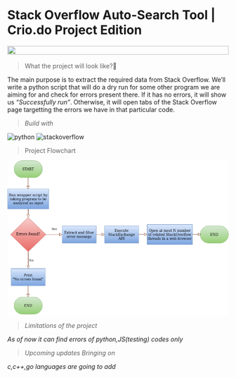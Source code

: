 # Stack Overflow Auto-Search Tool | Crio.do Project Edition
<p align="center">
<img alt="" class="cf ip iq" src="https://miro.medium.com/max/1400/1*MjUrUSPkVWJiM5i-kdZiNg.png" width="100%" height="25%">
</p>

<blockquote>
<p >What the project will look like?🤔</p>
</blockquote>

<p >The main purpose is to extract the required data from Stack Overflow. We’ll write a python script that will do a dry run for some other program we are aiming for and check for errors present there. If it has no errors, it will show us <em class="jr">“Successfully run”</em>. Otherwise, it will open tabs of the Stack Overflow page targetting the errors we have in that particular code.</p>

<blockquote>
<i>Build with</i>
</blockquote>
<img alt='python' src='https://img.shields.io/badge/python-100000?style=for-the-badge&logo=python&logoColor=white&labelColor=black&color=black'/>
<img alt='stackoverflow' src='https://img.shields.io/badge/Stackoverflow_API-100000?style=for-the-badge&logo=stackoverflow&logoColor=white&labelColor=black&color=black'/>

<blockquote>
<p>Project Flowchart</p>
</blockquote>
<div style="background-color: white" align="center">
<img alt="image alt text" src="flowchart.png" style="max-width:100%;">
</div>

<blockquote>
<i>Limitations of the project</i>
</blockquote>

<i>As of now it can find errors of python,JS(testing) codes only</i>

<blockquote>
<i>Upcoming updates Bringing on</i>
</blockquote>

<i>c,c++,go languages are going to add</i>